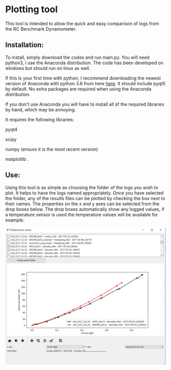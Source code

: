 # Plotting tool
This tool is intended to allow the quick and easy comparison of logs from the RC Benchmark Dynamometer. 

## Installation:
To install, simply download the codes and run main.py. You will need python3, I use the Anaconda distribution. The code has been developed on windows but should run on linux as well.

If this is your first time with python, I recommend downloading the newest version of Anaconda with python 3.6 from here [here](https://www.continuum.io/downloads). It should include pyqt5 by default. No extra packages are required when using the Anaconda distribution.

If you don't use Anaconda you will have to install all of the required libraries by hand, which may be annoying.


It requires the following libraries:

pyqt4

scipy

numpy (ensure it is the most recent version)

matplotlib .

## Use:
Using this tool is as simple as choosing the folder of the logs you wish to plot. It helps to have the logs named appropriately. Once you have selected the folder, any of the results files can be plotted by checking the box next to their names. The properties on the x and y axes can be selected from the drop boxes below. The drop boxes automatically show any logged values, if a temperature sensor is used the temperature values will be available for example.

![screen_shot](/img/ss.PNG)